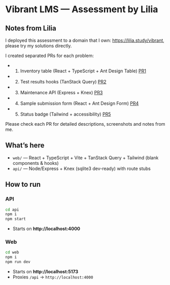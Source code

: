 # Vibrant LMS — Assessment by Lilia

## Notes from Lilia
I deployed this assessment to a domain that I own: https://lilia.study/vibrant, please try my solutions directly.

I created separated PRs for each problem:

- 1) Inventory table (React + TypeScript + Ant Design Table)
[PR1](https://github.com/Lilia0324/Vibrant-Assessment/pull/1)

- 2) Test results hooks (TanStack Query)
[PR2](https://github.com/Lilia0324/Vibrant-Assessment/pull/2)

- 3) Maintenance API (Express + Knex)
[PR3](https://github.com/Lilia0324/Vibrant-Assessment/pull/3)

- 4) Sample submission form (React + Ant Design Form)
[PR4](https://github.com/Lilia0324/Vibrant-Assessment/pull/4)

- 5) Status badge (Tailwind + accessibility)
[PR5](https://github.com/Lilia0324/Vibrant-Assessment/pull/5)

Please check each PR for detailed descriptions, screenshots and notes from me. 


## What’s here
- `web/` — React + TypeScript + Vite + TanStack Query + Tailwind (blank components & hooks)
- `api/` — Node/Express + Knex (sqlite3 dev-ready) with route stubs

## How to run
### API
```bash
cd api
npm i
npm start
```
- Starts on **http://localhost:4000**

### Web
```bash
cd web
npm i
npm run dev
```
- Starts on **http://localhost:5173**
- Proxies `/api` → `http://localhost:4000`